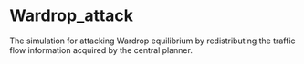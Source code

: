 # Wardrop_attack
The simulation for attacking Wardrop equilibrium by redistributing the traffic flow information acquired by the central planner.
